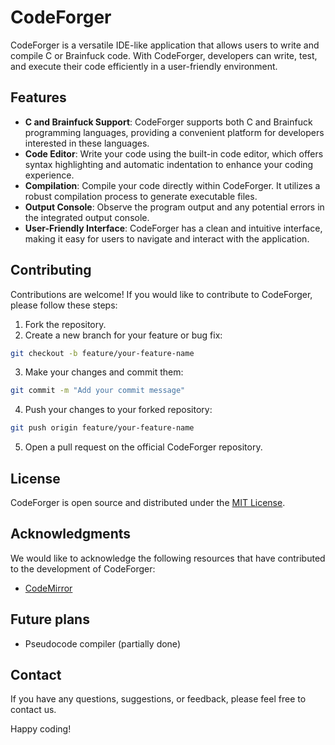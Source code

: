 # CodeForger

CodeForger is a versatile IDE-like application that allows users to write and compile C or Brainfuck code. With CodeForger, developers can write, test, and execute their code efficiently in a user-friendly environment.

## Features

- **C and Brainfuck Support**: CodeForger supports both C and Brainfuck programming languages, providing a convenient platform for developers interested in these languages.
- **Code Editor**: Write your code using the built-in code editor, which offers syntax highlighting and automatic indentation to enhance your coding experience.
- **Compilation**: Compile your code directly within CodeForger. It utilizes a robust compilation process to generate executable files.
- **Output Console**: Observe the program output and any potential errors in the integrated output console.
- **User-Friendly Interface**: CodeForger has a clean and intuitive interface, making it easy for users to navigate and interact with the application.

## Contributing

Contributions are welcome! If you would like to contribute to CodeForger, please follow these steps:

1. Fork the repository.
2. Create a new branch for your feature or bug fix:
```bash
git checkout -b feature/your-feature-name
```
3. Make your changes and commit them:
```bash
git commit -m "Add your commit message"
```
4. Push your changes to your forked repository:
```bash
git push origin feature/your-feature-name
```
5. Open a pull request on the official CodeForger repository.

## License

CodeForger is open source and distributed under the [MIT License](LICENSE).

## Acknowledgments

We would like to acknowledge the following resources that have contributed to the development of CodeForger:

- [CodeMirror](https://codemirror.net/)

## Future plans
 
- Pseudocode compiler (partially done)

## Contact

If you have any questions, suggestions, or feedback, please feel free to contact us.

Happy coding!
